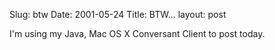 Slug: btw
Date: 2001-05-24
Title: BTW...
layout: post

I&#39;m using my Java, Mac OS X Conversant Client to post today.
